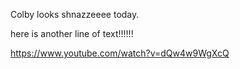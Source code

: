 Colby looks shnazzeeee today.


here is another line of text!!!!!!

https://www.youtube.com/watch?v=dQw4w9WgXcQ
